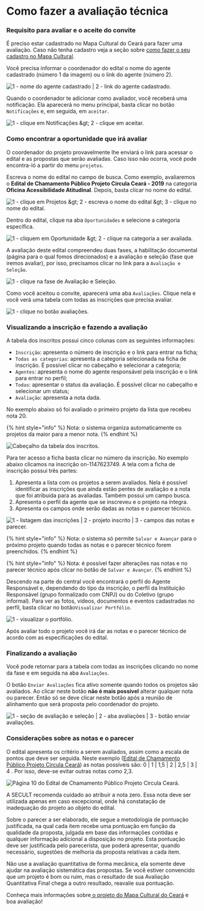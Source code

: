 # Como fazer a avaliação técnica

### Requisito para avaliar e o aceite do convite

É preciso estar cadastrado no Mapa Cultural do Ceará para fazer uma avaliação. Caso não tenha cadastro veja a seção sobre [como fazer o seu cadastro no Mapa Cultural](https://cultura-ceara.gitbook.io/tutorial-para-o-usuario-do-mapa-cultural/primeiros-passos/como-fazer-o-seu-cadastro-no-mapa-cultural).

Você precisa informar o coordenador do edital o nome do agente cadastrado \(número 1 da imagem\) ou o link do agente \(número 2\).

![1 - nome do agente cadastrado \| 2 - link do agente cadastrado.](../.gitbook/assets/como-adicionar-a-comissao-de-avaliacao-01.png)

Quando o coordenador te adicionar como avaliador, você receberá uma notificação. Ela aparecerá no menu principal, basta clicar no botão `Notificações` e, em seguida, em `aceitar`.

![1 - clique em Notifica&#xE7;&#xF5;es &amp;gt; 2 - clique em aceitar.](../.gitbook/assets/como-fazer-a-avaliacao-tecnica-00.png)

### Como encontrar a oportunidade que irá avaliar

O coordenador do projeto provavelmente lhe enviará o link para acessar o edital e as propostas que serão avaliadas. Caso isso não ocorra, você pode encontra-ló a partir do menu `projetos`. 

Escreva o nome do edital no campo de busca. Como exemplo, avaliaremos o **Edital de Chamamento Público Projeto Circula Ceará - 2019** na categoria **Oficina Acessibilidade Atitudinal**. Depois, basta clicar no nome do edital.

![1 - clique em Projetos &amp;gt; 2 - escreva o nome do edital &amp;gt; 3 - clique no nome do edital.](../.gitbook/assets/como-fazer-a-avaliacao-tecnica-01.png)

Dentro do edital, clique na aba `Oportunidades` e selecione a categoria específica. 

![1 - cliquem em Oportunidade &amp;gt; 2 - clique na categoria a ser avaliada.](../.gitbook/assets/como-fazer-a-avaliacao-tecnica-02.png)

A avaliação deste edital compreendeu duas fases, a habilitação documental \(página para o qual fomos direcionados\) e a avaliação e seleção \(fase que iremos avaliar\), por isso, precisamos clicar no link para a `Avaliação e Seleção`.

![1 - clique na fase de Avalia&#xE7;&#xE3;o e Sele&#xE7;&#xE3;o.](../.gitbook/assets/como-fazer-a-avaliacao-tecnica-03.png)

Como você aceitou o convite, aparecerá uma aba `Avaliações`. Clique nela e você verá uma tabela com todas as inscrições que precisa avaliar.

![1 - clique no bot&#xE3;o avalia&#xE7;&#xF5;es.](../.gitbook/assets/como-fazer-a-avaliacao-tecnica-04.png)

### Visualizando a inscrição e fazendo a avaliação

A tabela dos inscritos possui cinco colunas com as seguintes informações:

* `Inscrição`:  apresenta o número de inscrição e o link para entrar na ficha; 
* `Todas as categorias`: apresenta a categoria selecionada na ficha de inscrição. É possível clicar no cabeçalho e selecionar a categoria;
* `Agentes`: apresenta o nome do agente responsável pela inscrição e o link para entrar no perfil;
* `Todas`: apresentar o status da avaliação. É possível clicar no cabeçalho e selecionar um status;
* `Avaliação`: apresenta a nota dada.

No exemplo abaixo só foi avaliado o primeiro projeto da lista que recebeu nota 20. 

{% hint style="info" %}
Nota: o sistema organiza automaticamente os projetos da maior para a menor nota.
{% endhint %}

![Cabe&#xE7;alho da tabela dos inscritos.](../.gitbook/assets/como-fazer-a-avaliacao-tecnica-05.png)

Para ter acesso a ficha basta clicar no número da inscrição. No exemplo abaixo clicamos na inscrição on-1147623749. A tela com a ficha de inscrição possui três partes:

1. Apresenta a lista com os projetos a serem avaliados. Nela é possível identificar as inscrições que ainda estão pentes de avaliação e a nota que foi atribuída para as avaliadas. Também possui um campo busca.
2. Apresenta o perfil da agente que se inscreveu e o projeto na íntegra.
3. Apresenta os campos onde serão dadas as notas e o parecer técnico.

![1 - listagem das inscri&#xE7;&#xF5;es \| 2 - projeto inscrito \| 3 - campos das notas e parecer.](../.gitbook/assets/como-fazer-a-avaliacao-tecnica-06.png)

{% hint style="info" %}
Nota: o sistema só permite `Salvar e Avançar` para o próximo projeto quando todas as notas e o parecer técnico forem preenchidos.
{% endhint %}

{% hint style="info" %}
Nota: é possível fazer alterações nas notas e no parecer técnico após clicar no botão de `Salvar e Avançar`.
{% endhint %}

Descendo na parte do central você encontrará o perfil do Agente Responsável e, dependendo do tipo da inscrição, o perfil da Instituição Responsável \(grupo formalizado com CNPJ\) ou do Coletivo \(grupo informal\). Para ver as fotos, vídeos, documentos e eventos cadastradas no perfil, basta clicar no botão`Visualizar Portfólio`.

![1 - visualizar o portf&#xF3;lio.](../.gitbook/assets/como-fazer-a-avaliacao-tecnica-07.png)

Após avaliar todo o projeto você irá dar as notas e o parecer técnico de acordo com as especificações do edital.

### Finalizando a avaliação

Você pode retornar para a tabela com todas as inscrições clicando no nome da fase e em seguida na aba `Avaliações`.

O botão `Enviar Avaliações` fica ativo somente quando todos os projetos são avaliados. Ao clicar neste botão **não é mais possível** alterar qualquer nota ou parecer. Então só se deve clicar neste botão após a reunião de alinhamento que será proposta pelo coordenador do projeto. 

![1 - se&#xE7;&#xE3;o de avalia&#xE7;&#xE3;o e sele&#xE7;&#xE3;o \| 2 - aba avalia&#xE7;&#xF5;es \| 3 - bot&#xE3;o enviar avalia&#xE7;&#xF5;es.](../.gitbook/assets/como-fazer-a-avaliacao-tecnica-08.png)

### Considerações sobre as notas e o parecer

O edital apresenta os critério a serem avaliados, assim como a escala de pontos que deve ser seguida. Neste exemplo \([Edital de Chamamento Público Projeto Circula Ceará](https://mapacultural.secult.ce.gov.br/files/opportunity/1367/edital-de-chamamento-publico-projeto-circula-ceara.pdf)\) as notas possíveis são: 0 \| 1 \| 1,5 \| 2 \| 2,5 \| 3 \| 4 . Por isso, deve-se evitar outras notas como 2,3.

![P&#xE1;gina 10 do Edital de Chamamento P&#xFA;blico Projeto Circula Cear&#xE1;.](../.gitbook/assets/como-fazer-a-avaliacao-tecnica-09.png)

A SECULT recomenda cuidado ao atribuir a nota zero. Essa nota  deve ser utilizada apenas em caso excepcional, onde há constatação de inadequação do projeto ao objeto do edital.

Sobre o parecer a	ser	elaborado, ele segue a metodologia de pontuação justificada, na qual cada item recebe uma pontuação em função da qualidade da proposta, julgada em base das informações contidas e qualquer informação adicional a disposição no projeto. Esta pontuação deve ser justificada pelo parecerista, que poderá apresentar, quando necessário, sugestões de melhoria da proposta relativas a cada item.

Não use a avaliação quantitativa de forma mecânica, ela somente deve ajudar na avaliação sistemática das propostas. Se você estiver convencido que um projeto é bom ou ruim, mas o resultado de sua Avaliação Quantitativa Final chega a outro resultado, reavalie sua pontuação. 

Conheça mais informações sobre[ o projeto do Mapa Cultural do Ceará](https://cultura-ceara.gitbook.io/tutorial-para-o-usuario-do-mapa-cultural/primeiros-passos/sobre-o-mapa-cultural-do-ceara) e boa avaliação!



